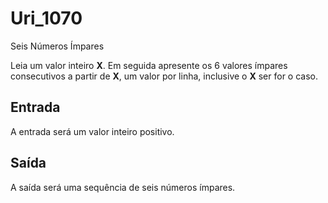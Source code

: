 # Uri_1070
Seis Números Ímpares

Leia um valor inteiro **X**. Em seguida apresente os 6 valores ímpares consecutivos a partir de **X**, um valor por linha, inclusive o **X** ser for o caso.

## Entrada

A entrada será um valor inteiro positivo.

## Saída

A saída será uma sequência de seis números ímpares.
